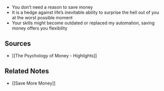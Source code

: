 -   You don’t need a reason to save money
-   It is a hedge against life’s inevitable ability to surprise the hell out of you at the worst possible moment
-   Your skills might become outdated or replaced my automation, saving money offers you flexibility

## Sources
- [[The Psychology of Money - Highlights]]

## Related Notes
- [[Save More Money]]